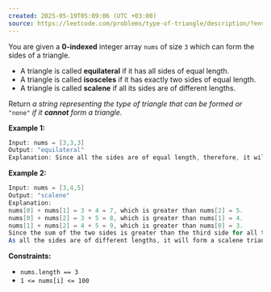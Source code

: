 ```yaml
---
created: 2025-05-19T05:09:06 (UTC +03:00)
source: https://leetcode.com/problems/type-of-triangle/description/?envType=daily-question&envId=2025-05-19
---
```

You are given a **0-indexed** integer array `nums` of size `3` which can form the sides of a triangle.

-   A triangle is called **equilateral** if it has all sides of equal length.
-   A triangle is called **isosceles** if it has exactly two sides of equal length.
-   A triangle is called **scalene** if all its sides are of different lengths.

Return _a string representing_ _the type of triangle that can be formed_ _or_ `"none"` _if it **cannot** form a triangle._


**Example 1:**

``` Java
Input: nums = [3,3,3]
Output: "equilateral"
Explanation: Since all the sides are of equal length, therefore, it will form an equilateral triangle.
```


**Example 2:**

``` Java
Input: nums = [3,4,5]
Output: "scalene"
Explanation: 
nums[0] + nums[1] = 3 + 4 = 7, which is greater than nums[2] = 5.
nums[0] + nums[2] = 3 + 5 = 8, which is greater than nums[1] = 4.
nums[1] + nums[2] = 4 + 5 = 9, which is greater than nums[0] = 3. 
Since the sum of the two sides is greater than the third side for all three cases, therefore, it can form a triangle.
As all the sides are of different lengths, it will form a scalene triangle.
```


**Constraints:**

-   `nums.length == 3`
-   `1 <= nums[i] <= 100`
